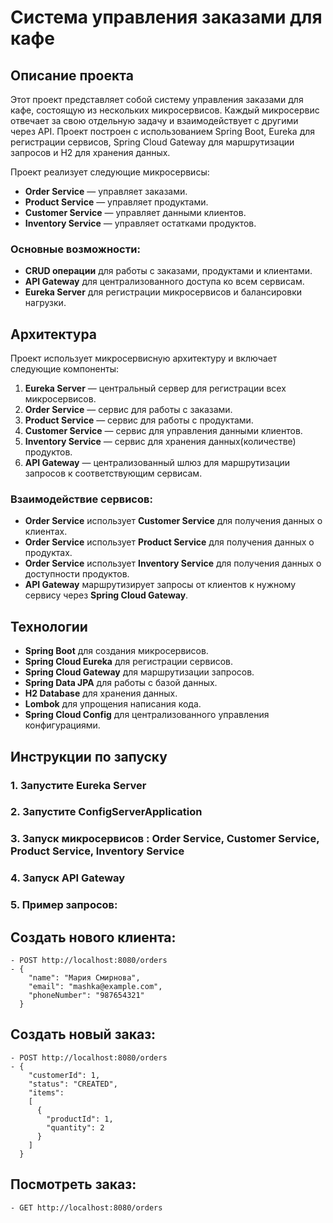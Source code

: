 # Система управления заказами для кафе

## Описание проекта

Этот проект представляет собой систему управления заказами для кафе, состоящую из нескольких микросервисов. Каждый микросервис отвечает за свою отдельную задачу и взаимодействует с другими через API. Проект построен с использованием Spring Boot, Eureka для регистрации сервисов, Spring Cloud Gateway для маршрутизации запросов и H2 для хранения данных.

Проект реализует следующие микросервисы:
- **Order Service** — управляет заказами.
- **Product Service** — управляет продуктами.
- **Customer Service** — управляет данными клиентов.
- **Inventory Service** — управляет остатками продуктов.

### Основные возможности:
- **CRUD операции** для работы с заказами, продуктами и клиентами.
- **API Gateway** для централизованного доступа ко всем сервисам.
- **Eureka Server** для регистрации микросервисов и балансировки нагрузки.

## Архитектура

Проект использует микросервисную архитектуру и включает следующие компоненты:
1. **Eureka Server** — центральный сервер для регистрации всех микросервисов.
2. **Order Service** — сервис для работы с заказами.
3. **Product Service** — сервис для работы с продуктами.
4. **Customer Service** — сервис для управления данными клиентов.
4. **Inventory Service** — сервис для хранения данных(количестве) продуктов.
5. **API Gateway** — централизованный шлюз для маршрутизации запросов к соответствующим сервисам.

### Взаимодействие сервисов:
- **Order Service** использует **Customer Service** для получения данных о клиентах.
- **Order Service** использует **Product Service** для получения данных о продуктах.
- **Order Service** использует **Inventory Service** для получения данных о доступности продуктов.
- **API Gateway** маршрутизирует запросы от клиентов к нужному сервису через **Spring Cloud Gateway**.

## Технологии

- **Spring Boot** для создания микросервисов.
- **Spring Cloud Eureka** для регистрации сервисов.
- **Spring Cloud Gateway** для маршрутизации запросов.
- **Spring Data JPA** для работы с базой данных.
- **H2 Database** для хранения данных.
- **Lombok** для упрощения написания кода.
- **Spring Cloud Config** для централизованного управления конфигурациями.

## Инструкции по запуску

### 1. Запустите Eureka Server
### 2. Запустите ConfigServerApplication
### 3. Запуск микросервисов : Order Service, Customer Service, Product Service, Inventory Service
### 4. Запуск API Gateway
### 5. Пример запросов:
  ##	Создать нового клиента:
    - POST http://localhost:8080/orders
    - {
        "name": "Мария Смирнова",
        "email": "mashka@example.com",
        "phoneNumber": "987654321"
      }

   ##	Создать новый заказ:
    - POST http://localhost:8080/orders
    - {
        "customerId": 1,
        "status": "CREATED",
        "items": 
        [
          {
            "productId": 1,
            "quantity": 2
          }
        ]
      }
      

  ## Посмотреть заказ:
    - GET http://localhost:8080/orders
